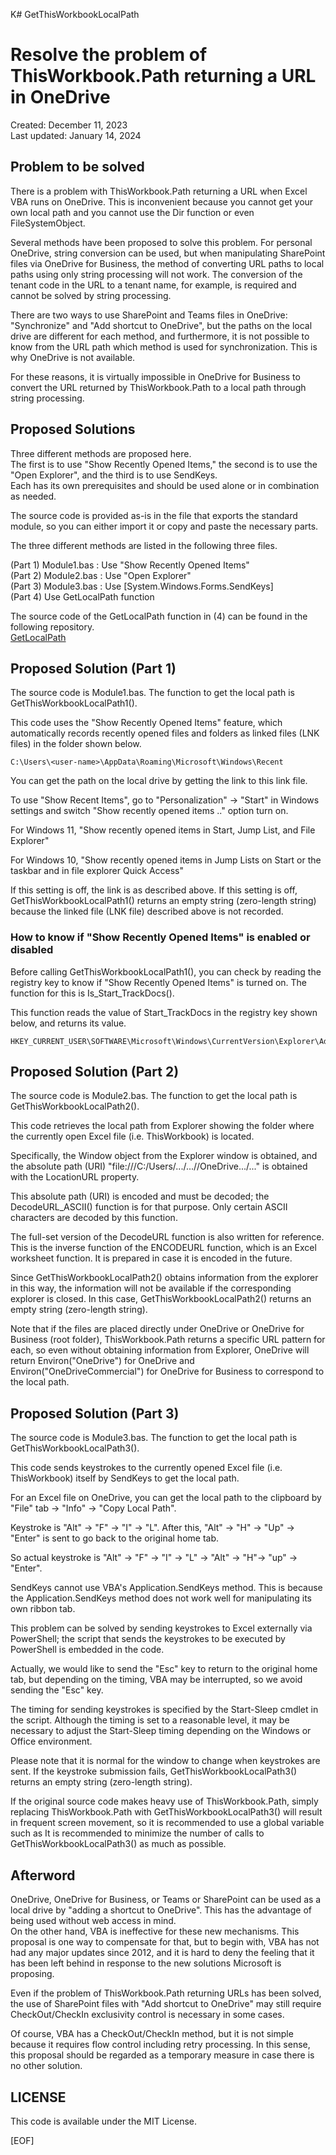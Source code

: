 K# GetThisWorkbookLocalPath
# Resolve the problem of ThisWorkbook.Path returning a URL in OneDrive  
Created: December 11, 2023  
Last updated: January 14, 2024  
  
## Problem to be solved 
  
There is a problem with ThisWorkbook.Path returning a URL when Excel VBA runs on OneDrive. This is inconvenient because you cannot get your own local path and you cannot use the Dir function or even FileSystemObject.

Several methods have been proposed to solve this problem. For personal OneDrive, string conversion can be used, but when manipulating SharePoint files via OneDrive for Business, the method of converting URL paths to local paths using only string processing will not work. The conversion of the tenant code in the URL to a tenant name, for example, is required and cannot be solved by string processing.

There are two ways to use SharePoint and Teams files in OneDrive: "Synchronize" and "Add shortcut to OneDrive", but the paths on the local drive are different for each method, and furthermore, it is not possible to know from the URL path which method is used for synchronization. This is why OneDrive is not available.

For these reasons, it is virtually impossible in OneDrive for Business to convert the URL returned by ThisWorkbook.Path to a local path through string processing.
  
## Proposed Solutions

Three different methods are proposed here.  
The first is to use "Show Recently Opened Items," the second is to use the "Open Explorer", and the third is to use SendKeys.  
Each has its own prerequisites and should be used alone or in combination as needed.  
  
The source code is provided as-is in the file that exports the standard module, so you can either import it or copy and paste the necessary parts.  
  
The three different methods are listed in the following three files.  

(Part 1) Module1.bas : Use "Show Recently Opened Items"  
(Part 2) Module2.bas : Use "Open Explorer"  
(Part 3) Module3.bas : Use [System.Windows.Forms.SendKeys]  
(Part 4) Use GetLocalPath function  
  
The source code of the GetLocalPath function in (4) can be found in the following repository.  
  [GetLocalPath](https://github.com/Excel-VBA-Diary/GetLocalPath)
  
## Proposed Solution (Part 1)   
  
The source code is Module1.bas. The function to get the local path is GetThisWorkbookLocalPath1().  

This code uses the "Show Recently Opened Items" feature, which automatically records recently opened files and folders as linked files (LNK files) in the folder shown below.  
  
    C:\Users\<user-name>\AppData\Roaming\Microsoft\Windows\Recent  
  
You can get the path on the local drive by getting the link to this link file.  
  
To use "Show Recent Items", go to "Personalization" -> "Start" in Windows settings and switch "Show recently opened items .." option turn on.  

For Windows 11, "Show recently opened items in Start, Jump List, and File Explorer"  

For Windows 10, "Show recently opened items in Jump Lists on Start or the taskbar and in file explorer Quick Access"  

If this setting is off, the link is as described above. If this setting is off, GetThisWorkbookLocalPath1() returns an empty string (zero-length string) because the linked file (LNK file) described above is not recorded.  
  
### How to know if "Show Recently Opened Items" is enabled or disabled    
  
Before calling GetThisWorkbookLocalPath1(), you can check by reading the registry key to know if "Show Recently Opened Items" is turned on. The function for this is Is_Start_TrackDocs().  
  
This function reads the value of Start_TrackDocs in the registry key shown below, and returns its value.

    HKEY_CURRENT_USER\SOFTWARE\Microsoft\Windows\CurrentVersion\Explorer\Advanced\  

## Proposed Solution (Part 2)   
  
The source code is Module2.bas. The function to get the local path is GetThisWorkbookLocalPath2().  

This code retrieves the local path from Explorer showing the folder where the currently open Excel file (i.e. ThisWorkbook) is located.  

Specifically, the Window object from the Explorer window is obtained, and the absolute path (URI) "file:///C:/Users/.../...//OneDrive.../..." is obtained with the LocationURL property.  

This absolute path (URI) is encoded and must be decoded; the DecodeURL_ASCII() function is for that purpose. Only certain ASCII characters are decoded by this function.  
  
The full-set version of the DecodeURL function is also written for reference. This is the inverse function of the ENCODEURL function, which is an Excel worksheet function. It is prepared in case it is encoded in the future.   

Since GetThisWorkbookLocalPath2() obtains information from the explorer in this way, the information will not be available if the corresponding explorer is closed. In this case, GetThisWorkbookLocalPath2() returns an empty string (zero-length string).  

Note that if the files are placed directly under OneDrive or OneDrive for Business (root folder), ThisWorkbook.Path returns a specific URL pattern for each, so even without obtaining information from Explorer, OneDrive will return Environ("OneDrive") for OneDrive and Environ("OneDriveCommercial") for OneDrive for Business to correspond to the local path.  

## Proposed Solution (Part 3)   
  
The source code is Module3.bas. The function to get the local path is GetThisWorkbookLocalPath3().  

This code sends keystrokes to the currently opened Excel file (i.e. ThisWorkbook) itself by SendKeys to get the local path.  

For an Excel file on OneDrive, you can get the local path to the clipboard by "File" tab -> "Info" -> "Copy Local Path".  

Keystroke is "Alt" -> "F" -> "I" -> "L". After this, "Alt" -> "H" -> "Up" -> "Enter" is sent to go back to the original home tab.  

So actual keystroke is "Alt" -> "F" -> "I" -> "L" -> "Alt" -> "H"-> "up" -> "Enter".  

SendKeys cannot use VBA's Application.SendKeys method. This is because the Application.SendKeys method does not work well for manipulating its own ribbon tab.  

This problem can be solved by sending keystrokes to Excel externally via PowerShell; the script that sends the keystrokes to be executed by PowerShell is embedded in the code.  

Actually, we would like to send the "Esc" key to return to the original home tab, but depending on the timing, VBA may be interrupted, so we avoid sending the "Esc" key.  

The timing for sending keystrokes is specified by the Start-Sleep cmdlet in the script. Although the timing is set to a reasonable level, it may be necessary to adjust the Start-Sleep timing depending on the Windows or Office environment.  

Please note that it is normal for the window to change when keystrokes are sent. If the keystroke submission fails, GetThisWorkbookLocalPath3() returns an empty string (zero-length string).  

If the original source code makes heavy use of ThisWorkbook.Path, simply replacing ThisWorkbook.Path with GetThisWorkbookLocalPath3() will result in frequent screen movement, so it is recommended to use a global variable such as It is recommended to minimize the number of calls to GetThisWorkbookLocalPath3() as much as possible.  

## Afterword 

OneDrive, OneDrive for Business, or Teams or SharePoint can be used as a local drive by "adding a shortcut to OneDrive". This has the advantage of being used without web access in mind.  
On the other hand, VBA is ineffective for these new mechanisms. This proposal is one way to compensate for that, but to begin with, VBA has not had any major updates since 2012, and it is hard to deny the feeling that it has been left behind in response to the new solutions Microsoft is proposing.  
  
Even if the problem of ThisWorkbook.Path returning URLs has been solved, the use of SharePoint files with "Add shortcut to OneDrive" may still require CheckOut/CheckIn exclusivity control is necessary in some cases.  
  
Of course, VBA has a CheckOut/CheckIn method, but it is not simple because it requires flow control including retry processing.
In this sense, this proposal should be regarded as a temporary measure in case there is no other solution.  

## LICENSE 

This code is available under the MIT License.  

[EOF]

